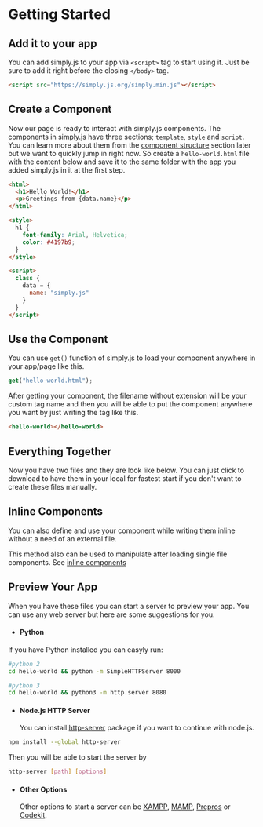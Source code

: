 # Getting Started


## Add it to your app

You can add simply.js to your app via `<script>` tag to start using it. Just be sure to add it right before the closing `</body>` tag.

```html
<script src="https://simply.js.org/simply.min.js"></script>
```

## Create a Component

Now our page is ready to interact with simply.js components. The components in simply.js have three sections; `template`, `style` and `script`. You can learn more about them from the [component structure](docs/component-structure) section later but we want to quickly jump in right now. So create a `hello-world.html` file with the content below and save it to the same folder with the app you added simply.js in it at the first step.

```html
<html>
  <h1>Hello World!</h1>
  <p>Greetings from {data.name}</p>
</html>

<style>
  h1 {
    font-family: Arial, Helvetica;
  	color: #4197b9;
  }
</style>

<script>
  class {
    data = {
      name: "simply.js"
    }
  }
</script>
```

## Use the Component

You can use `get()` function of simply.js to load your component anywhere in your app/page like this.

```js
get("hello-world.html");
```

After getting your component, the filename without extension will be your custom tag name and then you will be able to put the component anywhere you want by just writing the tag like this.

```html
<hello-world></hello-world>
```

## Everything Together

Now you have two files and they are look like below. You can just click to download to have them in your local for fastest start if you don't want to create these files manually.

<repl-component download="true" id="10fcijpwru4j34e"></repl-component>

## Inline Components
You can also define and use your component while writing them inline without a need of an external file. 
<repl-component download="true" id="nvrh9n07asl89ed"></repl-component>

This method also can be used to manipulate after loading single file components. See [inline components](#/docs/inline-components)


## Preview Your App

When you have these files you can start a server to preview your app. You can use any web server but here are some suggestions for you.
<br>
- #### Python
If you have Python installed you can easyly run:
```bash
#python 2
cd hello-world && python -m SimpleHTTPServer 8000
```
```bash
#python 3
cd hello-world && python3 -m http.server 8080
```

- #### Node.js HTTP Server
  You can install [http-server](https://www.npmjs.com/package/http-server) package if you want to continue with node.js.<br>
```bash
npm install --global http-server
```
  Then you will be able to start the server by
```bash
http-server [path] [options]
```

- #### Other Options

  Other options to start a server can be [XAMPP](https://www.apachefriends.org/), [MAMP](https://www.mamp.info/), [Prepros](https://prepros.io/) or [Codekit](https://codekitapp.com/).

